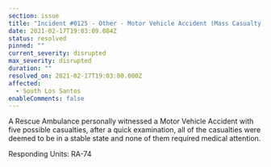 ```yaml
---
section: issue
title: "Incident #0125 - Other - Motor Vehicle Accident (Mass Casualty)"
date: 2021-02-17T19:03:09.084Z
status: resolved
pinned: ""
current_severity: disrupted
max_severity: disrupted
duration: ""
resolved_on: 2021-02-17T19:03:00.000Z
affected:
  - South Los Santos
enableComments: false
---
```

A Rescue Ambulance personally witnessed a Motor Vehicle Accident with five possible casualties, after a quick examination, all of the casualties were deemed to be in a stable state and none of them required medical attention.

Responding Units: RA-74